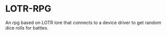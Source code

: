 # LOTR-RPG
An rpg based on LOTR lore that connects to a device driver to get random dice rolls for battles.
